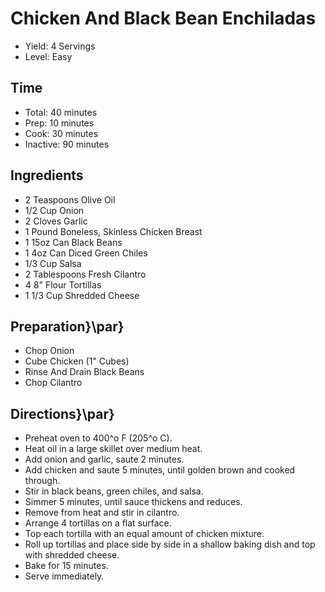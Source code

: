 # Chicken And Black Bean Enchiladas

* Yield: 4 Servings
* Level: Easy

## Time

* Total: 40 minutes
* Prep: 10 minutes
* Cook: 30 minutes
* Inactive: 90 minutes

## Ingredients

* 2 Teaspoons Olive Oil
* 1/2 Cup Onion
* 2 Cloves Garlic
* 1 Pound Boneless, Skinless Chicken Breast
* 1 15oz Can Black Beans
* 1 4oz Can Diced Green Chiles
* 1/3 Cup Salsa
* 2 Tablespoons Fresh Cilantro
* 4 8" Flour Tortillas
* 1 1/3 Cup Shredded Cheese

## Preparation}\par}

* Chop Onion
* Cube Chicken (1" Cubes)
* Rinse And Drain Black Beans
* Chop Cilantro

## Directions}\par}

* Preheat oven to 400^o F (205^o C).
* Heat oil in a large skillet over medium heat.
* Add onion and garlic, saute 2 minutes.
* Add chicken and saute 5 minutes, until golden brown and cooked through.
* Stir in black beans, green chiles, and salsa.
* Simmer 5 minutes, until sauce thickens and reduces.
* Remove from heat and stir in cilantro.
* Arrange 4 tortillas on a flat surface.
* Top each tortilla with an equal amount of chicken mixture.
* Roll up tortillas and place side by side in a shallow baking dish and top with shredded cheese.
* Bake for 15 minutes.
* Serve immediately.
